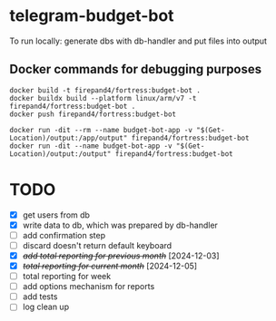 # telegram-budget-bot

To run locally: generate dbs with db-handler and put files into output

## Docker commands for debugging purposes
```
docker build -t firepand4/fortress:budget-bot .
docker buildx build --platform linux/arm/v7 -t firepand4/fortress:budget-bot .
docker push firepand4/fortress:budget-bot

docker run -dit --rm --name budget-bot-app -v "$(Get-Location)/output:/app/output" firepand4/fortress:budget-bot
docker run -dit --name budget-bot-app -v "$(Get-Location)/output:/output" firepand4/fortress:budget-bot
```


# TODO
* [x] get users from db
* [x] write data to db, which was prepared by db-handler
* [ ] add confirmation step
* [ ] discard doesn't return default keyboard
* [X] ~~*add total reporting for previous month*~~ [2024-12-03]
* [X] ~~*total reporting for current month*~~ [2024-12-05]
* [ ] total reporting for week
* [ ] add options mechanism for reports
* [ ] add tests
* [ ] log clean up